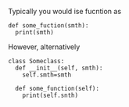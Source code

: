 Typically you would ise fucntion as 

```
def some_fuction(smth):
  print(smth)
```

However, alternatively

```
class Someclass:
  def __init__(self, smth):
    self.smth=smth
  
  def some_function(self):
    print(self.snth)
